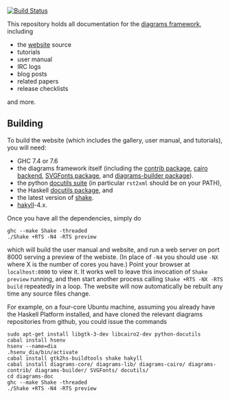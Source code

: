 [![Build Status](https://secure.travis-ci.org/diagrams/diagrams-doc.png)](http://travis-ci.org/diagrams/diagrams-doc)

This repository holds all documentation for the
[diagrams framework](http://projects.haskell.org/diagrams), including

* the [website](http://projects.haskell.org) source
* tutorials
* user manual
* IRC logs
* blog posts
* related papers
* release checklists

and more.

## Building

To build the website (which includes the gallery, user manual, and
tutorials), you will need:

* GHC 7.4 or 7.6
* the diagrams framework itself (including the
  [contrib package](http://github.com/diagrams/diagrams-contrib),
  [cairo backend](http://github.com/diagrams/diagrams-cairo),
  [SVGFonts package](http://github.com/diagrams/SVGFonts), and
  [diagrams-builder package](http://github.com/diagrams/diagrams-builder)).
* the python [docutils suite](http://docutils.sourceforge.net/) (in
  particular `rst2xml` should be on your PATH),
* the Haskell [docutils package](http://github.com/diagrams/docutils), and
* the latest version of [shake](http://hackage.haskell.org/package/shake).
* [hakyll](http://hackage.haskell.org/package/hakyll)-4.x.

Once you have all the dependencies, simply do

    ghc --make Shake -threaded
    ./Shake +RTS -N4 -RTS preview

which will build the user manual and website, and run a web server on
port 8000 serving a preview of the webiste. (In place of `-N4` you
should use `-NX` where X is the number of cores you have.)  Point your
browser at `localhost:8000` to view it.  It works well to leave this
invocation of `Shake preview` running, and then start another process
calling `Shake +RTS -NX -RTS build` repeatedly in a loop.  The
website will now automatically be rebuilt any time any source files
change.

For example, on a four-core Ubuntu machine, assuming you already have
the Haskell Platform installed, and have cloned the relevant diagrams
repositories from github, you could issue the commands

```
sudo apt-get install libgtk-3-dev libcairo2-dev python-docutils
cabal install hsenv
hsenv --name=dia
.hsenv_dia/bin/activate
cabal install gtk2hs-buildtools shake hakyll
cabal install diagrams-core/ diagrams-lib/ diagrams-cairo/ diagrams-contrib/ diagrams-builder/ SVGFonts/ docutils/
cd diagrams-doc
ghc --make Shake -threaded
./Shake +RTS -N4 -RTS preview
```
